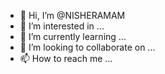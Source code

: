 - 👋 Hi, I’m @NISHERAMAM
- 👀 I’m interested in ...
- 🌱 I’m currently learning ...
- 💞️ I’m looking to collaborate on ...
- 📫 How to reach me ...

<!---
NISHERAMAM/NISHERAMAM is a ✨ special ✨ repository because its `README.md` (this file) appears on your GitHub profile.
You can click the Preview link to take a look at your changes.
--->
